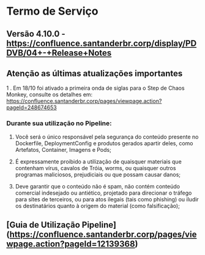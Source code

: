 # Termo de Serviço
## Versão 4.10.0 - https://confluence.santanderbr.corp/display/PDDVB/04+-+Release+Notes

## Atenção as últimas atualizações importantes

1 . Em 18/10 foi ativado a primeira onda de siglas para o Step de Chaos Monkey, consulte os detalhes em: https://confluence.santanderbr.corp/pages/viewpage.action?pageId=248674653


### Durante sua utilização no Pipeline:

1. Você será o único responsável pela segurança do conteúdo presente no Dockerfile, DeploymentConfig e produtos gerados apartir deles, como Artefatos, Container, Imagens e Pods;

2. É expressamente proibido a utilização de quaisquer materiais que contenham vírus, cavalos de Tróia, worms, ou quaisquer outros programas maliciosos, prejudiciais ou que possam causar danos;

3. Deve garantir que o conteúdo não é spam, não contém conteúdo comercial indesejado ou antiético, projetado para direcionar o tráfego para sites de terceiros, ou para atos ilegais (tais como phishing) ou iludir os destinatários quanto à origem do material (como falsificação);


## [Guia de Utilização Pipeline] (https://confluence.santanderbr.corp/pages/viewpage.action?pageId=12139368)

